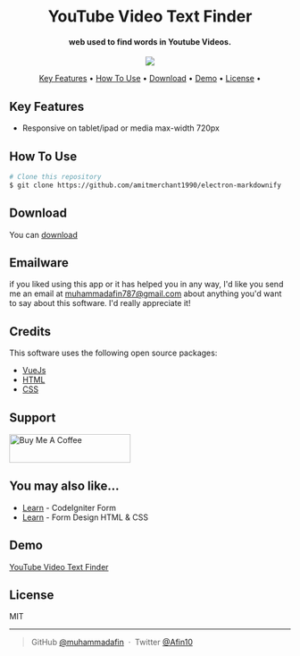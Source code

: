 <h1 align="center">
  YouTube Video Text Finder
  <br>
</h1>

<h4 align="center">web used to find words in Youtube Videos.</h4>

<p align="center">
  <a href="https://www.paypal.me/muhammadafin">
    <img src="https://img.shields.io/badge/$-donate-ff69b4.svg?maxAge=2592000&amp;style=flat">
  </a>
</p>

<p align="center">
  <a href="#key-features">Key Features</a> •
  <a href="#how-to-use">How To Use</a> •
  <a href="#download">Download</a> •
  <a href="#demo">Demo</a> •
  <a href="#license">License</a> •
</p>

## Key Features

* Responsive on tablet/ipad or media max-width 720px

## How To Use


```bash
# Clone this repository
$ git clone https://github.com/amitmerchant1990/electron-markdownify

```

## Download

You can [download](https://github.com/muhammadafin/YouTube-Video-Text-Finder---VueJS.git)

## Emailware

if you liked using this app or it has helped you in any way, I'd like you send me an email at <muhammadafin787@gmail.com> about anything you'd want to say about this software. I'd really appreciate it!

## Credits

This software uses the following open source packages:

- [VueJs](http://vuejs.org/)
- [HTML](https://html.com/)
- [CSS](https://www.w3.org/Style/CSS/Overview.en.html)

## Support

<a href="https://www.buymeacoffee.com/muhammadafin" target="_blank"><img src="https://cdn.buymeacoffee.com/buttons/default-violet.png" alt="Buy Me A Coffee" style="height: 51px !important;width: 217px !important;" ></a>

## You may also like...

- [Learn](https://github.com/amitmerchant1990/pomolectron) - CodeIgniter Form 
- [Learn](https://github.com/amitmerchant1990/correo) - Form Design HTML & CSS

## Demo

[YouTube Video Text Finder](https://awesome-vuejs.netlify.app)

## License

MIT

---

> GitHub [@muhammadafin](https://github.com/muhammadafin) &nbsp;&middot;&nbsp;
> Twitter [@Afin10](https://twitter.com/afin10)

